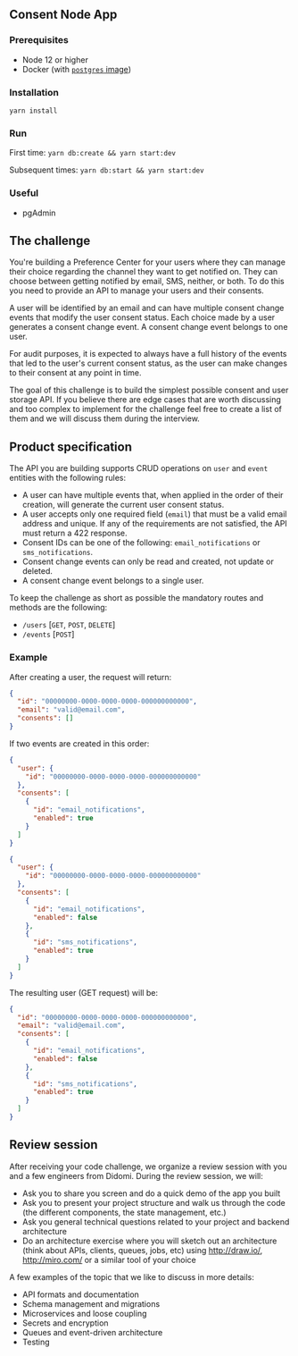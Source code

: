 ## Consent Node App

### Prerequisites

- Node 12 or higher
- Docker (with [`postgres` image](https://hub.docker.com/_/postgres)) 

### Installation 

`yarn install`

### Run

First time: 
`yarn db:create && yarn start:dev`

Subsequent times:
`yarn db:start && yarn start:dev`

### Useful

- pgAdmin

## The challenge

You're building a Preference Center for your users where they can manage their choice regarding the channel they want to get notified on. They can choose between getting notified by email, SMS, neither, or both. To do this you need to provide an API to manage your users and their consents.

A user will be identified by an email and can have multiple consent change events that modify the user consent status. Each choice made by a user generates a consent change event. A consent change event belongs to one user.

For audit purposes, it is expected to always have a full history of the events that led to the user's current consent status, as the user can make changes to their consent at any point in time.

The goal of this challenge is to build the simplest possible consent and user storage API. If you believe there are edge cases that are worth discussing and too complex to implement for the challenge feel free to create a list of them and we will discuss them during the interview.

## Product specification

The API you are building supports CRUD operations on `user` and `event` entities with the following rules:

- A user can have multiple events that, when applied in the order of their creation, will generate the current user consent status.
- A user accepts only one required field (`email`) that must be a valid email address and unique. If any of the requirements are not satisfied, the API must return a 422 response.
- Consent IDs can be one of the following: `email_notifications` or `sms_notifications`.
- Consent change events can only be read and created, not update or deleted.
- A consent change event belongs to a single user.

To keep the challenge as short as possible the mandatory routes and methods are the following:

- `/users` [`GET`, `POST`, `DELETE`]
- `/events` [`POST`]

### Example

After creating a user, the request will return:

```json
{
  "id": "00000000-0000-0000-0000-000000000000",
  "email": "valid@email.com",
  "consents": []
}
```

If two events are created in this order:

```json
{
  "user": {
    "id": "00000000-0000-0000-0000-000000000000"
  },
  "consents": [
    {
      "id": "email_notifications",
      "enabled": true
    }
  ]
}
```

```json
{
  "user": {
    "id": "00000000-0000-0000-0000-000000000000"
  },
  "consents": [
    {
      "id": "email_notifications",
      "enabled": false
    },
    {
      "id": "sms_notifications",
      "enabled": true
    }
  ]
}
```

The resulting user (GET request) will be:

```json
{
  "id": "00000000-0000-0000-0000-000000000000",
  "email": "valid@email.com",
  "consents": [
    {
      "id": "email_notifications",
      "enabled": false
    },
    {
      "id": "sms_notifications",
      "enabled": true
    }
  ]
}
```

## Review session

After receiving your code challenge, we organize a review session with you and a few engineers from Didomi. During the review session, we will:

- Ask you to share you screen and do a quick demo of the app you built
- Ask you to present your project structure and walk us through the code (the different components, the state management, etc.)
- Ask you general technical questions related to your project and backend architecture
- Do an architecture exercise where you will sketch out an architecture (think about APIs, clients, queues, jobs, etc) using <http://draw.io/>, <http://miro.com/> or a similar tool of your choice

A few examples of the topic that we like to discuss in more details:

- API formats and documentation
- Schema management and migrations
- Microservices and loose coupling
- Secrets and encryption
- Queues and event-driven architecture
- Testing

